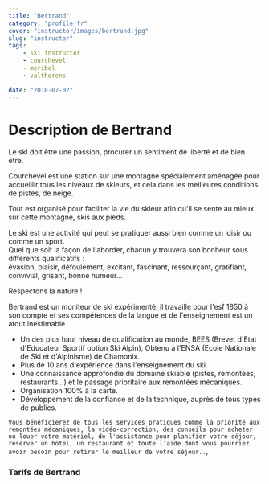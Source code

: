 ```yaml
---
title: "Bertrand"
category: "profile_fr"
cover: "instructor/images/bertrand.jpg"
slug: "instructor"
tags:
    - ski instructor
    - courchevel
    - meribel
    - valthorens

date: "2018-07-02"
---
```


# Description de Bertrand

Le ski doit être une passion, procurer un sentiment de liberté et de bien être.  

Courchevel est une station sur une montagne spécialement aménagée pour accueillir tous les niveaux de skieurs, et cela dans les meilleures conditions de pistes, de neige.  
 
Tout est organisé pour faciliter la vie du skieur afin qu'il se sente au mieux sur cette montagne, skis aux pieds.   

Le ski est une activité qui peut se pratiquer aussi bien comme un loisir ou comme un sport.  
Quel que soit la façon de l'aborder, chacun y trouvera son bonheur sous différents qualificatifs :  
évasion, plaisir, défoulement, excitant, fascinant, ressourçant, gratifiant, convivial, grisant, bonne humeur...

Respectons la nature !

Bertrand est un moniteur de ski expérimenté, il travaille pour l'esf 1850 à son compte et ses compétences de la langue et de l'enseignement est un atout inestimable.  

* Un des plus haut niveau de qualification au monde, BEES (Brevet d'Etat d'Educateur Sportif option Ski Alpin), Obtenu à l'ENSA (Ecole Nationale de Ski et d'Alpinisme) de Chamonix.
* Plus de 10 ans d'expérience dans l'enseignement du ski.
* Une connaissance approfondie du domaine skiable (pistes, remontées, restaurants...) et le passage prioritaire aux remontées mécaniques. 
* Organisation 100% à la carte. 
* Développement de la confiance et de la technique, auprès de tous types de publics.

`Vous bénéficierez de tous les services pratiques comme la priorité aux remontées mécaniques, la vidéo-correction, des conseils pour acheter ou louer votre matériel, de l'assistance pour planifier votre séjour, réserver un hôtel, un restaurant et toute l'aide dont vous pourriez avoir besoin pour retirer le meilleur de votre séjour..`,

### Tarifs de Bertrand


